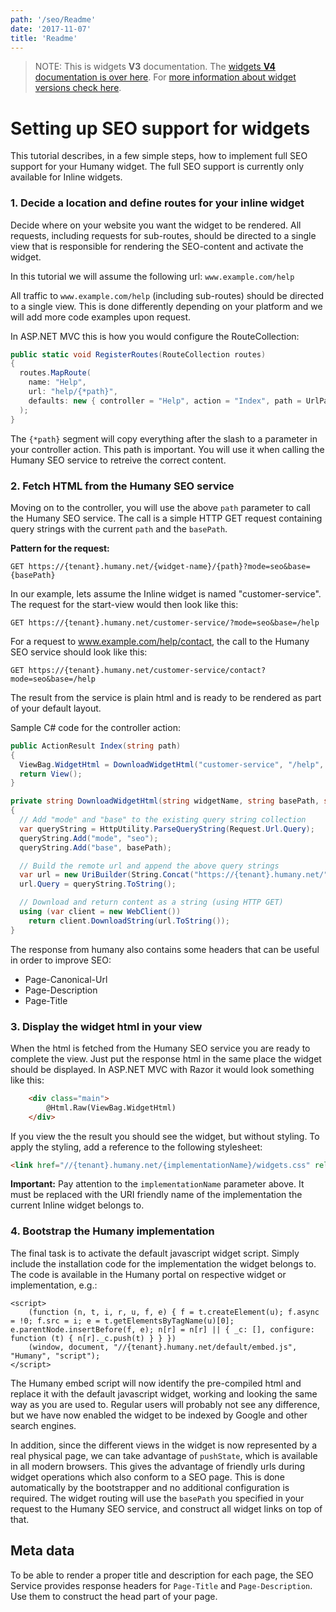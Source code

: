```yaml
---
path: '/seo/Readme'
date: '2017-11-07'
title: 'Readme'
---
```


> NOTE: This is widgets **V3** documentation. The [widgets **V4** documentation is over here](https://github.com/Humany/humany-docs/). For [more information about widget versions check here](https://github.com/Humany/humany-docs/widgets/versions.md).

# Setting up SEO support for widgets
This tutorial describes, in a few simple steps, how to implement full SEO support for your Humany widget. The full SEO support is currently only available for Inline widgets.

### 1. Decide a location and define routes for your inline widget
Decide where on your website you want the widget to be rendered. All requests, including requests for sub-routes, should be directed to a single view that is responsible for rendering the SEO-content and activate the widget.

In this tutorial we will assume the following url: `www.example.com/help`

All traffic to `www.example.com/help` (including sub-routes) should be directed to a single view. This is done differently depending on your platform and we will add more code examples upon request.

In ASP.NET MVC this is how you would configure the RouteCollection:

```csharp
public static void RegisterRoutes(RouteCollection routes)
{
  routes.MapRoute(
    name: "Help",
    url: "help/{*path}",
    defaults: new { controller = "Help", action = "Index", path = UrlParameter.Optional }
  );
}
```
		
The `{*path}` segment will copy everything after the slash to a parameter in your controller action. This path is important. You will use it when calling the Humany SEO service to retreive the correct content.

### 2. Fetch HTML from the Humany SEO service
Moving on to the controller, you will use the above `path` parameter to call the Humany SEO service. The call is a simple HTTP GET request containing query strings with the current `path` and the `basePath`.

**Pattern for the request:**
```
GET https://{tenant}.humany.net/{widget-name}/{path}?mode=seo&base={basePath}
```
In our example, lets assume the Inline widget is named "customer-service". The request for the start-view would then look like this:
```
GET https://{tenant}.humany.net/customer-service/?mode=seo&base=/help
```
For a request to www.example.com/help/contact, the call to the Humany SEO service should look like this:
```
GET https://{tenant}.humany.net/customer-service/contact?mode=seo&base=/help
```
The result from the service is plain html and is ready to be rendered as part of your default layout.

Sample C# code for the controller action:
```csharp
public ActionResult Index(string path)
{
  ViewBag.WidgetHtml = DownloadWidgetHtml("customer-service", "/help", path);
  return View();
}

private string DownloadWidgetHtml(string widgetName, string basePath, string path)
{
  // Add "mode" and "base" to the existing query string collection
  var queryString = HttpUtility.ParseQueryString(Request.Url.Query);
  queryString.Add("mode", "seo");
  queryString.Add("base", basePath);

  // Build the remote url and append the above query strings
  var url = new UriBuilder(String.Concat("https://{tenant}.humany.net/", widgetName, "/", path));
  url.Query = queryString.ToString();

  // Download and return content as a string (using HTTP GET)
  using (var client = new WebClient())
    return client.DownloadString(url.ToString());
}
```

The response from humany also contains some headers that can be useful in order to improve SEO:
* Page-Canonical-Url
* Page-Description
* Page-Title

### 3. Display the widget html in your view
When the html is fetched from the Humany SEO service you are ready to complete the view. Just put the response html in the same place the widget should be displayed. In ASP.NET MVC with Razor it would look something like this:
```aspx
	<div class="main">
		@Html.Raw(ViewBag.WidgetHtml)
	</div>
```
If you view the the result you should see the widget, but without styling. To apply the styling, add a reference to the following stylesheet:
```html
<link href="//{tenant}.humany.net/{implementationName}/widgets.css" rel="stylesheet" type="text/css" />
```
**Important:** Pay attention to the `implementationName` parameter above. It must be replaced with the URI friendly name of the implementation the current Inline widget belongs to.

### 4. Bootstrap the Humany implementation
The final task is to activate the default javascript widget script. Simply include the installation code for the implementation the widget belongs to. The code is available in the Humany portal on respective widget or implementation, e.g.:

	<script>
		(function (n, t, i, r, u, f, e) { f = t.createElement(u); f.async = !0; f.src = i; e = t.getElementsByTagName(u)[0]; e.parentNode.insertBefore(f, e); n[r] = n[r] || { _c: [], configure: function (t) { n[r]._c.push(t) } } })
		(window, document, "//{tenant}.humany.net/default/embed.js", "Humany", "script");
	</script>
		
The Humany embed script will now identify the pre-compiled html and replace it with the default javascript widget, working and looking the same way as you are used to. Regular users will probably not see any difference, but we have now enabled the widget to be indexed by Google and other search engines.

In addition, since the different views in the widget is now represented by a real physical page, we can take advantage of `pushState`, which is available in all modern browsers. This gives the advantage of friendly urls during widget operations which also conform to a SEO page. This is done automatically by the bootstrapper and no additional configuration is required. The widget routing will use the `basePath` you specified in your request to the Humany SEO service, and construct all widget links on top of that.

## Meta data
To be able to render a proper title and description for each page, the SEO Service provides response headers for `Page-Title` and `Page-Description`. Use them to construct the head part of your page.
